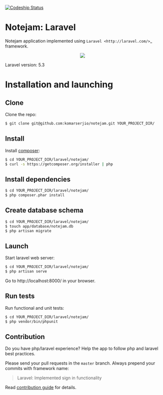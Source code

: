[ ![Codeship Status](https://img.shields.io/codeship/48af53a0-bc7f-0134-aecb-5e9a8948951f.svg)](https://codeship.com/projects/195866)

# Notejam: Laravel

Notejam application implemented using `Laravel <http://laravel.com/>`_ framework.

<p align="center"><img src="https://laravel.com/assets/img/components/logo-laravel.svg"></p>

Laravel version: 5.3

# Installation and launching

## Clone


Clone the repo:

```bash
$ git clone git@github.com:komarserjio/notejam.git YOUR_PROJECT_DIR/
```

## Install

Install [composer](https://getcomposer.org/):

```bash
$ cd YOUR_PROJECT_DIR/laravel/notejam/
$ curl -s https://getcomposer.org/installer | php
```

## Install dependencies

```bash
$ cd YOUR_PROJECT_DIR/laravel/notejam/
$ php composer.phar install
```

## Create database schema

```bash
$ cd YOUR_PROJECT_DIR/laravel/notejam/
$ touch app/database/notejam.db
$ php artisan migrate
```

## Launch

Start laravel web server:

```bash
$ cd YOUR_PROJECT_DIR/laravel/notejam/
$ php artisan serve
```

Go to http://localhost:8000/ in your browser.

## Run tests

Run functional and unit tests:

```bash
$ cd YOUR_PROJECT_DIR/laravel/notejam/
$ php vendor/bin/phpunit
```

## Contribution

Do you have php/laravel experience? Help the app to follow php and laravel best practices.

Please send your pull requests in the ``master`` branch.
Always prepend your commits with framework name:

> Laravel: Implemented sign in functionality

Read [contribution guide]( https://github.com/komarserjio/notejam/blob/master/contribute.rst) for details.

